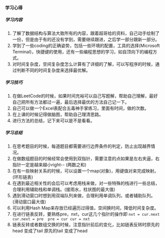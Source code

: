 #### 学习心得

##### 学习内容

1. 了解了数据结构与算法大致所有的内容，跟着超哥给的资料，自己动手绘制了一份，但是由于有的还没有学到，需要继续跟进，之后学一部分跟新一部分。
2. 学到了一些coding的正确姿势，包括一些环境的配置，工具的选择(Microsoft Terminal)，快捷键的使用，还有一些编程思想的学习，如自顶向下的编程方式。
3. 对时间复杂度，空间复杂度怎么计算有了详细的了解，可以写程序的时候，通过判断不同的时间复杂度来选择最优解。

##### 学习技巧

1. 在做LeetCode的时候，如果时间充裕可以自己写题解，帮助自己理解，最好自己把所有方法都过一遍，最后选择最优的方法自己记一下。
2. 自己可以做一个Excel表配合五毒神手掌练习，里面有时间，做的次数。
3. 在上课的时候记得做脑图，帮助自己理清思路。
4. 进行方法的总结，记下来可以是不是看看。

##### 学习总结

1. 在思考题目的时候，每道题目都需要进行边界条件的判定，防止出现越界情况。
2. 在做数组题目的时候经常会使用到双指针，需要注意的点如果是左右夹逼，右指针一定是越来越小right-- (两数之和)
3. 在有一些映射关系的时候，可以设置一个map(对象)，用键值对来完成映射。(环形链表)
4. 在遇到最近相关性的会后可以考虑用栈来做，对一些特殊的栈进行一些总结，合理利用辅助栈和单调栈。(接雨水，柱状图的最大值)
5. 遇到滑动窗口时想到用双端队列来做，合理利用单调队列，或者辅助队列。(滑动窗口最大值)
6. 可以利用Hash Map来存放已经遍历过得值，空间换时间，降低时间复杂度。
7. 在进行链表反转，要熟练pre，nxt，cur这几个指针的操作即  `nxt = cur.next  cur.next = pre  pre = cur cur = nxt`
8. 链表反转或者数组交换的时候，注意指针前后的变化，比如链表反转时原先的head 变成了tail 原先的tail 变成了head

